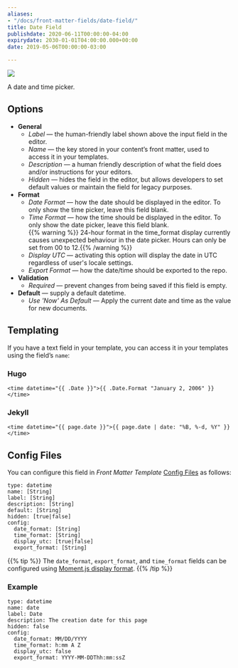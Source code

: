 ```yaml
---
aliases:
- "/docs/front-matter-fields/date-field/"
title: Date Field
publishdate: 2020-06-11T00:00:00-04:00
expirydate: 2030-01-01T04:00:00.000+00:00
date: 2019-05-06T00:00:00-03:00

---
```

![](/uploads/2018/01/datetime-preview.png)

A date and time picker.

## Options

* **General**
  * _Label_ — the human-friendly label shown above the input field in the editor.
  * _Name_ — the key stored in your content’s front matter, used to access it in your templates.
  * _Description_ — a human friendly description of what the field does and/or instructions for your editors.
  * _Hidden_ — hides the field in the editor, but allows developers to set default values or maintain the field for legacy purposes.
* **Format**
  * _Date Format_ — how the date should be displayed in the editor. To only show the time picker, leave this field blank.
  * _Time Format_ — how the time should be displayed in the editor.  To only show the date picker, leave this field blank.  
    {{% warning %}} 24-hour format in the time_format display currently causes unexpected behaviour in the date picker. Hours can only be set from 00 to 12.{{% /warning %}}
  * _Display UTC_ — activating this option will display the date in UTC regardless of user's locale settings.
  * _Export Format_ — how the date/time should be exported to the repo.
* **Validation**
  * _Required_ — prevent changes from being saved if this field is empty.
* **Default** — supply a default datetime.
  * _Use 'Now' As Default_ — Apply the current date and time as the value for new documents.

## Templating

If you have a text field in your template, you can access it in your templates using the field’s `name`:

### Hugo

    <time datetime="{{ .Date }}">{{ .Date.Format "January 2, 2006" }}</time>

### Jekyll

    <time datetime="{{ page.date }}">{{ page.date | date: "%B, %-d, %Y" }}</time>

## Config Files

You can configure this field in _Front Matter Template_ [Config Files](/docs/settings/config-files/) as follows:

    type: datetime
    name: [String]
    label: [String]
    description: [String] 
    default: [String]
    hidden: [true|false]
    config:
      date_format: [String]
      time_format: [String]
      display_utc: [true|false]
      export_format: [String]

{{% tip %}}
The `date_format`, `export_format`, and `time_format` fields can be configured using [Moment.js display format](https://momentjs.com/docs/#/displaying/format/).
{{% /tip %}}

### Example

    type: datetime
    name: date
    label: Date
    description: The creation date for this page 
    hidden: false
    config:
      date_format: MM/DD/YYYY
      time_format: h:mm A Z
      display_utc: false
      export_format: YYYY-MM-DDThh:mm:ssZ

